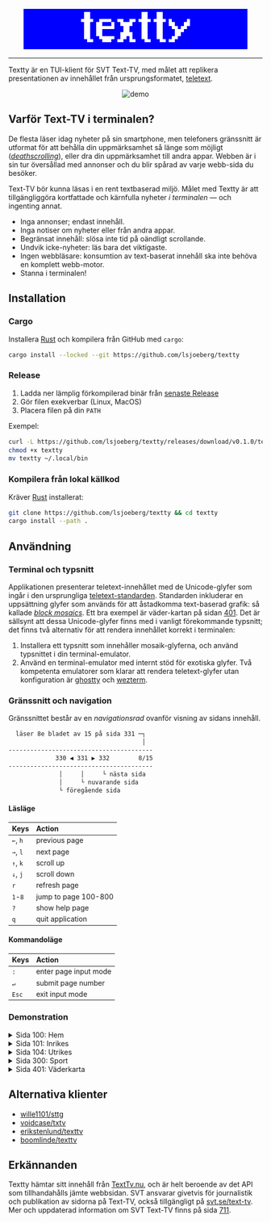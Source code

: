 <!-- LOGO -->
<p align="center">
  <img src="./media/banner.png" alt="textty">
</p>

---

Textty är en TUI-klient för SVT Text-TV, med målet att replikera
presentationen av innehållet från ursprungsformatet, [teletext].

<div align="center">
  <img src="https://ghr.s3.nl-ams.scw.cloud/textty/demo.gif" alt="demo"/>
</div>

## Varför Text-TV i terminalen?

De flesta läser idag nyheter på sin smartphone, men telefoners gränssnitt är
utformat för att behålla din uppmärksamhet så länge som möjligt
(_[deathscrolling]_), eller dra din uppmärksamhet till andra appar. Webben är i
sin tur översållad med annonser och du blir spårad av varje webb-sida du
besöker.

Text-TV bör kunna läsas i en rent textbaserad miljö. Målet med Textty är att
tillgängliggöra kortfattade och kärnfulla nyheter _i terminalen_ &mdash; och
ingenting annat.

- Inga annonser; endast innehåll.
- Inga notiser om nyheter eller från andra appar.
- Begränsat innehåll: slösa inte tid på oändligt scrollande.
- Undvik icke-nyheter: läs bara det viktigaste.
- Ingen webbläsare: konsumtion av text-baserat innehåll ska inte behöva en
  komplett webb-motor.
- Stanna i terminalen!

## Installation

### Cargo

Installera [Rust] och kompilera från GitHub med `cargo`:

```sh
cargo install --locked --git https://github.com/lsjoeberg/textty
```

### Release

1. Ladda ner lämplig förkompilerad binär från [senaste Release]
2. Gör filen exekverbar (Linux, MacOS)
3. Placera filen på din `PATH`

Exempel:

```sh
curl -L https://github.com/lsjoeberg/textty/releases/download/v0.1.0/textty-linux-amd64 > textty
chmod +x textty
mv textty ~/.local/bin
```

### Kompilera från lokal källkod

Kräver [Rust] installerat:

```sh
git clone https://github.com/lsjoeberg/textty && cd textty
cargo install --path .
```

## Användning

### Terminal och typsnitt

Applikationen presenterar teletext-innehållet med de Unicode-glyfer som
ingår i den ursprungliga [teletext-standarden]. Standarden inkluderar en
uppsättning glyfer som används för att åstadkomma text-baserad grafik: så
kallade _[block mosaics]_. Ett bra exempel är väder-kartan på sidan [401]. Det
är sällsynt att dessa Unicode-glyfer finns med i vanligt förekommande typsnitt;
det finns två alternativ för att rendera innehållet korrekt i terminalen:

1. Installera ett typsnitt som innehåller mosaik-glyferna, och använd typsnittet
   i din terminal-emulator.
2. Använd en terminal-emulator med internt stöd för exotiska glyfer. Två
   kompetenta emulatorer som klarar att rendera teletext-glyfer utan
   konfiguration är [ghostty] och [wezterm].

### Gränssnitt och navigation

Gränssnittet består av en *navigationsrad* ovanför visning av sidans innehåll.

```text
  läser 8e bladet av 15 på sida 331 ─┐
                                     │
----------------------------------------
             330 ◀ 331 ▶ 332        8/15
----------------------------------------
              │     │     └ nästa sida
              │     └ nuvarande sida
              └ föregående sida
```

#### Läsläge

| Keys     | Action               |
|:---------|:---------------------|
| `←`, `h` | previous page        |
| `→`, `l` | next page            |
| `↑`, `k` | scroll up            |
| `↓`, `j` | scroll down          |
| `r`      | refresh page         |
| `1`-`8`  | jump to page 100-800 |
| `?`      | show help page       |
| `q`      | quit application     |

#### Kommandoläge

| Keys  | Action                |
|:------|:----------------------|
| `:`   | enter page input mode |
| `↵`   | submit page number    |
| `Esc` | exit input mode       |

### Demonstration

<details>
<summary>Sida 100: Hem</summary>
<p align="center">
  <img src="./media/100.png" alt="sida-100">
</p>
</details>

<details>
<summary>Sida 101: Inrikes</summary>
<p align="center">
  <img src="./media/101.png" alt="sida-101">
</p>
</details>

<details>
<summary>Sida 104: Utrikes</summary>
<p align="center">
  <img src="./media/104.png" alt="sida-104">
</p>
</details>

<details>
<summary>Sida 300: Sport</summary>
<p align="center">
  <img src="./media/300.png" alt="sida-300">
</p>
</details>

<details>
<summary>Sida 401: Väderkarta</summary>
<p align="center">
  <img src="./media/401.png" alt="sida-401">
</p>
</details>

## Alternativa klienter

- [wille1101/sttg](https://github.com/wille1101/sttg)
- [voidcase/txtv](https://github.com/voidcase/txtv)
- [erikstenlund/texttv](https://github.com/erikstenlund/texttv)
- [boomlinde/texttv](https://github.com/boomlinde/texttv)

## Erkännanden

Textty hämtar sitt innehåll från [TextTv.nu], och är helt beroende av det API
som tillhandahålls jämte webbsidan. SVT ansvarar givetvis för journalistik och
publikation av sidorna på Text-TV, också tillgängligt på [svt.se/text-tv]. Mer
och uppdaterad information om SVT Text-TV finns på sida [711].

<!-- Referenser -->
[teletext]: https://sv.wikipedia.org/wiki/Text-TV
[deathscrolling]: https://www.urbandictionary.com/define.php?term=deathscrolling
[Rust]: https://www.rust-lang.org/tools/install
[senaste Release]: https://github.com/lsjoeberg/textty/releases/latest
[teletext-standarden]: https://en.wikipedia.org/wiki/Teletext_character_set
[401]: https://www.svt.se/text-tv/401
[block mosaics]: https://en.wikipedia.org/wiki/Teletext_character_set#G1_block_mosaics
[ghostty]: https://ghostty.org/
[wezterm]: https://wezterm.org/
[TextTv.nu]: https://texttv.nu/blogg/texttv-api
[svt.se/text-tv]: https://www.svt.se/text-tv
[711]: https://www.svt.se/text-tv/711
